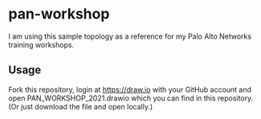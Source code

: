 # pan-workshop

I am using this sample topology as a reference for my Palo Alto Networks training workshops.

## Usage

Fork this repository, login at https://draw.io with your GitHub account and open PAN_WORKSHOP_2021.drawio which you can find in this repository. (Or just download the file and open locally.)
